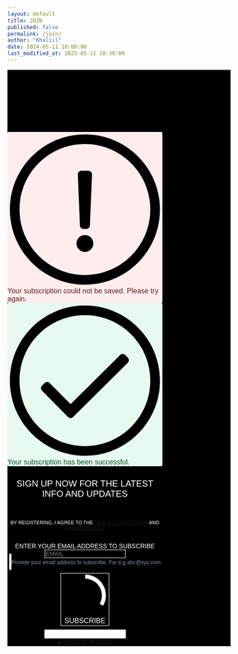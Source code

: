 ```yaml
---
layout: default
title: JOIN
published: false
permalink: /join/
author: "Khaliil"
date: 2024-05-11 10:00:00
last_modified_at: 2025-05-11 10:30:00
---
```

<div class="sib-form" style="text-align:center; background-color:#000;padding-top:140px;">
<div id="sib-form-container" class="sib-form-container">
<div id="error-message" class="sib-form-message-panel" style="font-size:16px; text-align:left; font-family:Helvetica, sans-serif; color:#661d1d; background-color:#ffeded; border-radius:3px; border-color:#ff4949;max-width:350px;">
<div class="sib-form-message-panel__text sib-form-message-panel__text--center">
<svg viewBox="0 0 512 512" class="sib-icon sib-notification__icon">
<path d="M256 40c118.621 0 216 96.075 216 216 0 119.291-96.61 216-216 216-119.244 0-216-96.562-216-216 0-119.203 96.602-216 216-216m0-32C119.043 8 8 119.083 8 256c0 136.997 111.043 248 248 248s248-111.003 248-248C504 119.083 392.957 8 256 8zm-11.49 120h22.979c6.823 0 12.274 5.682 11.99 12.5l-7 168c-.268 6.428-5.556 11.5-11.99 11.5h-8.979c-6.433 0-11.722-5.073-11.99-11.5l-7-168c-.283-6.818 5.167-12.5 11.99-12.5zM256 340c-15.464 0-28 12.536-28 28s12.536 28 28 28 28-12.536 28-28-12.536-28-28-28z" />
</svg>
<span class="sib-form-message-panel__inner-text">
Your subscription could not be saved. Please try again.
</span>
</div>
</div>
<div></div>
<div id="success-message" class="sib-form-message-panel" style="font-size:16px; text-align:left; font-family:Helvetica, sans-serif; color:#085229; background-color:#e7faf0; border-radius:3px; border-color:#13ce66;max-width:350px;">
<div class="sib-form-message-panel__text sib-form-message-panel__text--center">
<svg viewBox="0 0 512 512" class="sib-icon sib-notification__icon">
<path d="M256 8C119.033 8 8 119.033 8 256s111.033 248 248 248 248-111.033 248-248S392.967 8 256 8zm0 464c-118.664 0-216-96.055-216-216 0-118.663 96.055-216 216-216 118.664 0 216 96.055 216 216 0 118.663-96.055 216-216 216zm141.63-274.961L217.15 376.071c-4.705 4.667-12.303 4.637-16.97-.068l-85.878-86.572c-4.667-4.705-4.637-12.303.068-16.97l8.52-8.451c4.705-4.667 12.303-4.637 16.97.068l68.976 69.533 163.441-162.13c4.705-4.667 12.303-4.637 16.97.068l8.451 8.52c4.668 4.705 4.637 12.303-.068 16.97z" />
</svg>
<span class="sib-form-message-panel__inner-text">
Your subscription has been successful.
</span>
</div>
</div>
<div></div>
<div id="sib-container" class="sib-container--medium sib-container--vertical" style="text-align:center; background-color:rgba(0,0,0,1); max-width:350px; border-width:0px; border-color:#C0CCD9; border-style:solid; direction:ltr">
<form id="sib-form" method="POST" style="padding:0;" action="https://sibforms.com/serve/MUIFAOzJQzWPuS6mtam2dw9w2nIPrGUmAD8yCEfXx82DPEfMFh28Ba4REA5en-dfPIiPuqITvhH8783yOs63-a6HLrYueKLF2pECTWOfZCDkeFBSq6glIEu9Gafxty7CUEQQMkFST9x7NqOrS373o6OJasocHvetCM1j2NM5oy4pOS-oh3FMaaVtE4TwiB8HWiJLrHCJTCelGtlX" data-type="subscription">
<div style="padding: 8px 0;">
<div class="sib-form-block" style="font-size:20px; text-align:center; font-family:'BB Manual Mono Regular', Arial, sans-serif; font-weight:100; color:#fff; background-color:transparent;">
<p>SIGN UP NOW FOR THE LATEST INFO AND UPDATES</p>
</div>
</div>
<div style="padding: 8px 0;">
<div class="sib-form-block" style="font-size:11px; text-align:center; font-family:'BB Manual Mono Regular', Arial, sans-serif; color:#fff; background-color:transparent;">
<div class="sib-text-form-block">
<p>BY REGISTERING, I AGREE TO THE <a href="/terms-conditions" target="_blank">TERMS &amp; CONDITIONS</a> AND <a href="/privacy-policy" target="_blank">PRIVACY POLICY</a></p>
</div>
</div>
</div>
<div style="padding: 8px 0;">
<div class="sib-input sib-form-block" style="padding:0;margin:0;">
<div class="form__entry entry_block">
<div class="form__label-row ">
<label class="entry__label" style="text-align:left; font-family:'BB Manual Mono Regular', Arial, sans-serif; font-size:14px; font-weight:300; color:#fff; text-transform:uppercase; margin-top:40px;" for="EMAIL" data-required="*">Enter your email address to subscribe</label>
<div class="entry__field" style="background-color:#000; border-radius:0;border:none;outline: none;">
<input class="input" style="color:#fff; font-family:'BB Manual Mono Regular', Arial, sans-serif; background:#000; border:1px solid #fff; outline:none; border-radius:0;" type="text" id="EMAIL" name="EMAIL" autocomplete="off" placeholder="EMAIL" data-required="true" required />
</div>
</div>
<label class="entry__error entry__error--primary" style="padding: 10px 0 10px 5px;font-size:16px; font-family:'BB Manual Mono Regular', Arial, sans-serif; text-align:left; color:#661d1d; background-color:#ffeded; border-radius:3px; border-color:#ff4949;"></label>
<label class="entry__specification" style="font-size:12px; text-align:left; font-family:Helvetica, sans-serif; color:#8390A4; text-align:left">
Provide your email address to subscribe. For e.g abc@xyz.com
</label>
</div>
</div>
</div>
<div style="padding: 8px 0;">
<div class="sib-form-block" style="text-align: center">
<button class="sib-form-block__button sib-form-block__button-with-loader hovered" style="font-size:16px; touch-action:manipulation; font-family:'BB Manual Mono Regular', Arial, sans-serif; text-align:center; color:#fff; background:transparent; border:1px solid #fff; border-radius:0; font-weight:300;" form="sib-form" type="submit">
<svg class="icon clickable__icon progress-indicator__icon sib-hide-loader-icon" viewBox="0 0 512 512" fill="white">
<path d="M460.116 373.846l-20.823-12.022c-5.541-3.199-7.54-10.159-4.663-15.874 30.137-59.886 28.343-131.652-5.386-189.946-33.641-58.394-94.896-95.833-161.827-99.676C261.028 55.961 256 50.751 256 44.352V20.309c0-6.904 5.808-12.337 12.703-11.982 83.556 4.306 160.163 50.864 202.11 123.677 42.063 72.696 44.079 162.316 6.031 236.832-3.14 6.148-10.75 8.461-16.728 5.01z" />
</svg>
SUBSCRIBE
</button>
</div>
</div>
<input type="text" name="email_address_check" value="" class="input--hidden">
<input type="hidden" name="locale" value="en">
<details>
<summary><span style="word-wrap:break-word;">HOW IT WORKS</span></summary>
<div class="details-content">
To subscribe to our newsletter, simply enter your email address and click the “Subscribe” button. By doing so, you agree to our <a href="/terms-conditions" target="_blank">TERMS &amp; CONDITIONS</a> AND <a href="/privacy-policy" target="_blank">PRIVACY POLICY</a>. Once submitted, we’ll receive your email and keep you updated with our latest news.
</div>
</details>
</form>
</div>
</div>
</div>